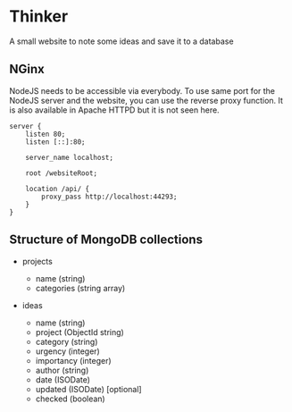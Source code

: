 # Thinker
A small website to note some ideas and save it to a database

## NGinx
NodeJS needs to be accessible via everybody. To use same port for the NodeJS server and the website, you can use the reverse proxy function. It is also available in Apache HTTPD but it is not seen here.

```
server {
	listen 80;
	listen [::]:80;

	server_name localhost;

	root /websiteRoot;

	location /api/ {
		proxy_pass http://localhost:44293;
	}
}
```

## Structure of MongoDB collections

- projects
	- name 			(string)
	- categories 	(string array)

- ideas
	- name 			(string)
	- project 		(ObjectId string)
	- category 		(string)
	- urgency 		(integer)
	- importancy 	(integer)
	- author 		(string)
	- date 			(ISODate)
	- updated 		(ISODate) [optional]
	- checked		(boolean)
